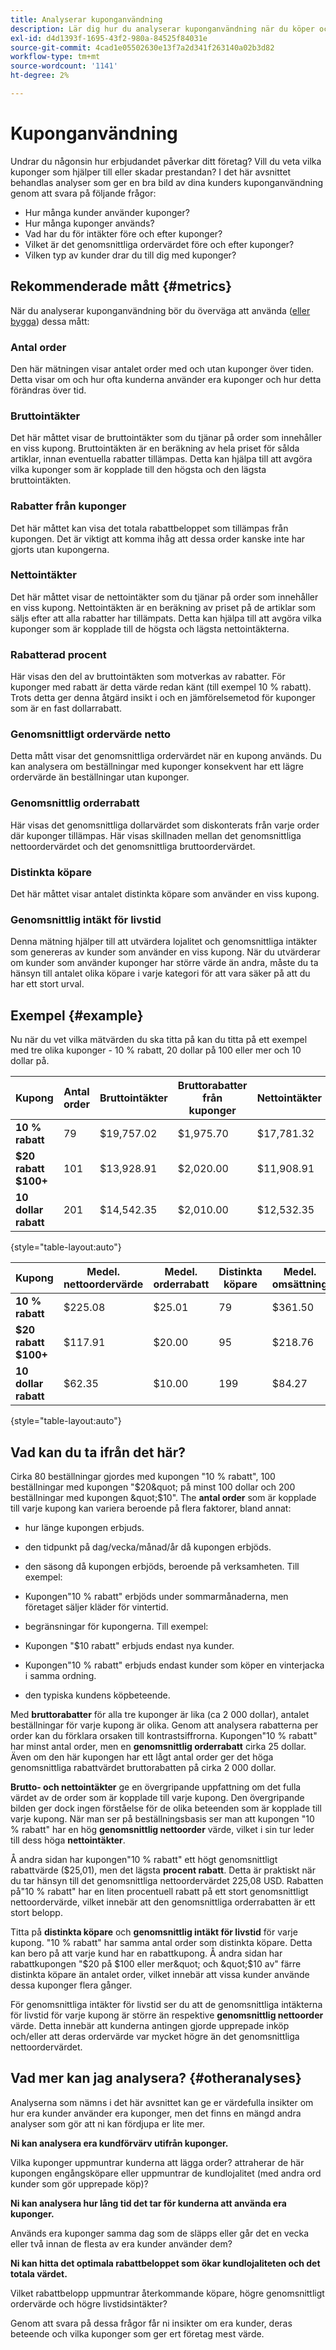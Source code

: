 ```yaml
---
title: Analyserar kuponganvändning
description: Lär dig hur du analyserar kuponganvändning när du köper och behåller kunder.
exl-id: d4d1393f-1695-43f2-980a-84525f84031e
source-git-commit: 4cad1e05502630e13f7a2d341f263140a02b3d82
workflow-type: tm+mt
source-wordcount: '1141'
ht-degree: 2%

---
```


# Kuponganvändning

Undrar du någonsin hur erbjudandet påverkar ditt företag? Vill du veta vilka kuponger som hjälper till eller skadar prestandan? I det här avsnittet behandlas analyser som ger en bra bild av dina kunders kuponganvändning genom att svara på följande frågor:

* Hur många kunder använder kuponger?
* Hur många kuponger används?
* Vad har du för intäkter före och efter kuponger?
* Vilket är det genomsnittliga ordervärdet före och efter kuponger?
* Vilken typ av kunder drar du till dig med kuponger?

## Rekommenderade mått {#metrics}

När du analyserar kuponganvändning bör du överväga att använda ([eller bygga](../../data-user/reports/ess-manage-data-metrics.md)) dessa mått:

### Antal order

Den här mätningen visar antalet order med och utan kuponger över tiden. Detta visar om och hur ofta kunderna använder era kuponger och hur detta förändras över tid.

### Bruttointäkter

Det här måttet visar de bruttointäkter som du tjänar på order som innehåller en viss kupong. Bruttointäkten är en beräkning av hela priset för sålda artiklar, innan eventuella rabatter tillämpas. Detta kan hjälpa till att avgöra vilka kuponger som är kopplade till den högsta och den lägsta bruttointäkten.

### Rabatter från kuponger

Det här måttet kan visa det totala rabattbeloppet som tillämpas från kupongen. Det är viktigt att komma ihåg att dessa order kanske inte har gjorts utan kupongerna.

### Nettointäkter

Det här måttet visar de nettointäkter som du tjänar på order som innehåller en viss kupong. Nettointäkten är en beräkning av priset på de artiklar som säljs efter att alla rabatter har tillämpats. Detta kan hjälpa till att avgöra vilka kuponger som är kopplade till de högsta och lägsta nettointäkterna.

### Rabatterad procent

Här visas den del av bruttointäkten som motverkas av rabatter. För kuponger med rabatt är detta värde redan känt (till exempel 10 % rabatt). Trots detta ger denna åtgärd insikt i och en jämförelsemetod för kuponger som är en fast dollarrabatt.

### Genomsnittligt ordervärde netto

Detta mått visar det genomsnittliga ordervärdet när en kupong används. Du kan analysera om beställningar med kuponger konsekvent har ett lägre ordervärde än beställningar utan kuponger.

### Genomsnittlig orderrabatt

Här visas det genomsnittliga dollarvärdet som diskonterats från varje order där kuponger tillämpas. Här visas skillnaden mellan det genomsnittliga nettoordervärdet och det genomsnittliga bruttoordervärdet.

### Distinkta köpare

Det här måttet visar antalet distinkta köpare som använder en viss kupong.

### Genomsnittlig intäkt för livstid

Denna mätning hjälper till att utvärdera lojalitet och genomsnittliga intäkter som genereras av kunder som använder en viss kupong. När du utvärderar om kunder som använder kuponger har större värde än andra, måste du ta hänsyn till antalet olika köpare i varje kategori för att vara säker på att du har ett stort urval.

## Exempel {#example}

Nu när du vet vilka mätvärden du ska titta på kan du titta på ett exempel med tre olika kuponger - 10 % rabatt, 20 dollar på 100 eller mer och 10 dollar på.

| **Kupong** | **Antal order** | **Bruttointäkter** | **Bruttorabatter från kuponger** | **Nettointäkter** | **Rabatterad procent** |
|-----|-----|-----|-----|-----|-----|
| **10 % rabatt** | 79 | $19,757.02 | $1,975.70 | $17,781.32 | 10.00% |
| **$20 rabatt $100+** | 101 | $13,928.91 | $2,020.00 | $11,908.91 | 14.50% |
| **10 dollar rabatt** | 201 | $14,542.35 | $2,010.00 | $12,532.35 | 13.82% |

{style="table-layout:auto"}


| **Kupong** | **Medel. nettoordervärde** | **Medel. orderrabatt** | **Distinkta köpare** | **Medel. omsättning** |
|-----|-----|-----|-----|-----|
| **10 % rabatt** | $225.08 | $25.01 | 79 | $361.50 |
| **$20 rabatt $100+** | $117.91 | $20.00 | 95 | $218.76 |
| **10 dollar rabatt** | $62.35 | $10.00 | 199 | $84.27 |

{style="table-layout:auto"}

## Vad kan du ta ifrån det här?

Cirka 80 beställningar gjordes med kupongen &quot;10 % rabatt&quot;, 100 beställningar med kupongen &quot;$20&quot; på minst 100 dollar och 200 beställningar med kupongen &quot;$10&quot;. The **antal order** som är kopplade till varje kupong kan variera beroende på flera faktorer, bland annat:

* hur länge kupongen erbjuds.
* den tidpunkt på dag/vecka/månad/år då kupongen erbjöds.
* den säsong då kupongen erbjöds, beroende på verksamheten. Till exempel:
* Kupongen&quot;10 % rabatt&quot; erbjöds under sommarmånaderna, men företaget säljer kläder för vintertid.

* begränsningar för kupongerna. Till exempel:
* Kupongen &quot;$10 rabatt&quot; erbjuds endast nya kunder.
* Kupongen&quot;10 % rabatt&quot; erbjuds endast kunder som köper en vinterjacka i samma ordning.

* den typiska kundens köpbeteende.

Med **bruttorabatter** för alla tre kuponger är lika (ca 2 000 dollar), antalet beställningar för varje kupong är olika. Genom att analysera rabatterna per order kan du förklara orsaken till kontrastsiffrorna. Kupongen&quot;10 % rabatt&quot; har minst antal order, men en **genomsnittlig orderrabatt** cirka 25 dollar. Även om den här kupongen har ett lågt antal order ger det höga genomsnittliga rabattvärdet bruttorabatten på cirka 2 000 dollar.

**Brutto- och nettointäkter** ge en övergripande uppfattning om det fulla värdet av de order som är kopplade till varje kupong. Den övergripande bilden ger dock ingen förståelse för de olika beteenden som är kopplade till varje kupong. När man ser på beställningsbasis ser man att kupongen &quot;10 % rabatt&quot; har en hög **genomsnittlig nettoorder** värde, vilket i sin tur leder till dess höga **nettointäkter**.

Å andra sidan har kupongen&quot;10 % rabatt&quot; ett högt genomsnittligt rabattvärde ($25,01), men det lägsta **procent rabatt**. Detta är praktiskt när du tar hänsyn till det genomsnittliga nettoordervärdet 225,08 USD. Rabatten på&quot;10 % rabatt&quot; har en liten procentuell rabatt på ett stort genomsnittligt nettoordervärde, vilket innebär att den genomsnittliga orderrabatten är ett stort belopp.

Titta på **distinkta köpare** och **genomsnittlig intäkt för livstid** för varje kupong. &quot;10 % rabatt&quot; har samma antal order som distinkta köpare. Detta kan bero på att varje kund har en rabattkupong. Å andra sidan har rabattkupongen &quot;$20 på $100 eller mer&quot; och &quot;$10 av&quot; färre distinkta köpare än antalet order, vilket innebär att vissa kunder använde dessa kuponger flera gånger.

För genomsnittliga intäkter för livstid ser du att de genomsnittliga intäkterna för livstid för varje kupong är större än respektive **genomsnittlig nettoorder** värde. Detta innebär att kunderna antingen gjorde upprepade inköp och/eller att deras ordervärde var mycket högre än det genomsnittliga nettoordervärdet.

## Vad mer kan jag analysera? {#otheranalyses}

Analyserna som nämns i det här avsnittet kan ge er värdefulla insikter om hur era kunder använder era kuponger, men det finns en mängd andra analyser som gör att ni kan fördjupa er lite mer.

**Ni kan analysera era kundförvärv utifrån kuponger.**

Vilka kuponger uppmuntrar kunderna att lägga order? attraherar de här kupongen engångsköpare eller uppmuntrar de kundlojalitet (med andra ord kunder som gör upprepade köp)?

**Ni kan analysera hur lång tid det tar för kunderna att använda era kuponger.**

Används era kuponger samma dag som de släpps eller går det en vecka eller två innan de flesta av era kunder använder dem?

**Ni kan hitta det optimala rabattbeloppet som ökar kundlojaliteten och det totala värdet.**

Vilket rabattbelopp uppmuntrar återkommande köpare, högre genomsnittligt ordervärde och högre livstidsintäkter?

Genom att svara på dessa frågor får ni insikter om era kunder, deras beteende och vilka kuponger som ger ert företag mest värde.
